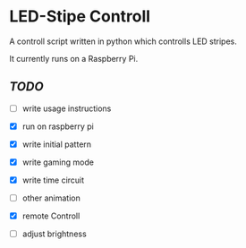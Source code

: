 # LED-Stipe Controll
A controll script written in python which controlls LED stripes.

It currently runs on a Raspberry Pi.

## _TODO_
- [ ] write usage instructions
- [X] run on raspberry pi
- [X] write initial pattern
- [X] write gaming mode
- [X] write time circuit
- [ ] other animation
- [X] remote Controll
- [ ] adjust brightness






[1]: https://tutorials-raspberrypi.de/raspberry-pi-ws2812-ws2811b-rgb-led-streifen-steuern/ 'Initial Instruction'


